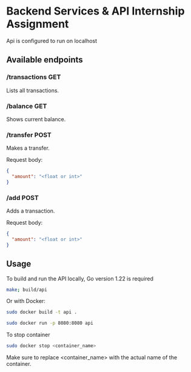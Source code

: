 # Backend Services & API Internship Assignment

Api is configured to run on localhost

## Available endpoints

### /transactions GET

Lists all transactions.

### /balance GET

Shows current balance.

### /transfer POST

Makes a transfer.

Request body:
```json
{
  "amount": "<float or int>"
}
```

### /add POST
Adds a transaction.

Request body:
```json
{
  "amount": "<float or int>"
}
```

## Usage
To build and run the API locally, Go version 1.22 is required
```bash
make; build/api
```

Or with Docker:
```bash
sudo docker build -t api .

sudo docker run -p 8080:8080 api
```

To stop container


```bash
sudo docker stop <container_name>
```
Make sure to replace <container_name> with the actual name of the container.
